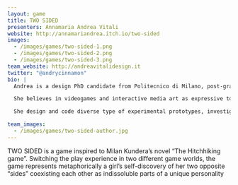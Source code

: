 ```yaml
---
layout: game
title: TWO SIDED
presenters: Annamaria Andrea Vitali
website: http://annamariandrea.itch.io/two-sided
images:
  - /images/games/two-sided-1.png
  - /images/games/two-sided-2.png
  - /images/games/two-sided-3.png
team_website: http://andreavitalidesign.it
twitter: "@andrycinnamon"
bio: |
  Andrea is a design PhD candidate from Politecnico di Milano, post-grad in communication design. Actually she is a visiting researcher at the UCLA Game Lab in Los Angeles.

  She believes in videogames and interactive media art as expressive tool and means of meaningful play and aesthetic experiences.

  She design and code diverse type of experimental prototypes, investigating how aesthetics of interaction, sensorial and intangible languages of digital medium contribute to the creation of augmented and meaningful representation of reality, of emotions and cognitive phenomena.

team_images:
  - /images/games/two-sided-author.jpg
---
```

TWO SIDED is a game inspired to Milan Kundera’s novel “The Hitchhiking game”.
Switching the play experience in two different game worlds, the game represents metaphorically a girl’s self-discovery of her two opposite “sides” coexisting each other as indissoluble parts of a unique personality

